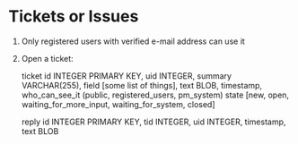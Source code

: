 Tickets or Issues
==================

1) Only registered users with verified e-mail address can use it
2) Open a ticket:

   ticket
     id      INTEGER PRIMARY KEY,
     uid     INTEGER,
     summary VARCHAR(255),
     field   [some list of things],
     text    BLOB,
     timestamp,
     who_can_see_it    (public, registered_users, pm_system)
     state   [new, open, waiting_for_more_input, waiting_for_system, closed]

   reply
     id      INTEGER PRIMARY KEY,
     tid     INTEGER,
     uid     INTEGER,
     timestamp,
     text    BLOB





